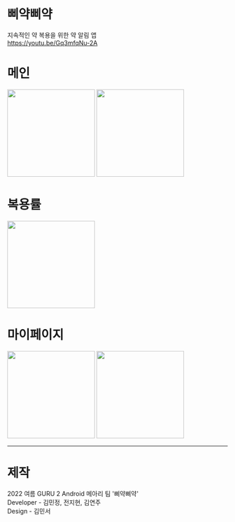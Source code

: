 # 삐약삐약
지속적인 약 복용을 위한 약 알림 앱  
https://youtu.be/Gq3mfqNu-2A

# 메인
<p>
  <img src="https://user-images.githubusercontent.com/63528205/182601894-833d1bd8-effd-4191-9639-a2cac4d0e8f3.png"  width="200"/>
  <img src="https://user-images.githubusercontent.com/63528205/182601984-93361843-15dc-4b22-810c-1ea70d1553c0.png"  width="200"/>
</p>

# 복용률
<p>
  <img src="https://user-images.githubusercontent.com/63528205/182602107-321ee567-3bc7-4400-a65d-2d6c51c28b9d.png"  width="200"/>
</p>


# 마이페이지
<p>
  <img src="https://user-images.githubusercontent.com/63528205/182602190-3c438d07-b8b1-4e36-adbd-b121cc634947.png"  width="200"/>
  <img src="https://user-images.githubusercontent.com/63528205/182602291-14b95828-fd66-4a34-bcb8-372d6878ede1.png"  width="200"/>
</p>

---
# 제작  
2022 여름 GURU 2 Android 메아리 팀 '삐약삐약'  
Developer - 김민정, 전지현, 김연주  
Design - 김민서


